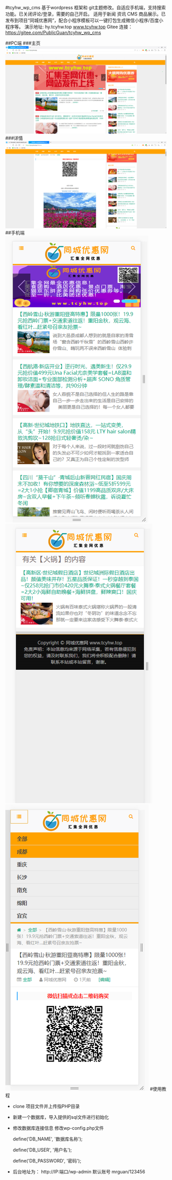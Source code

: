 #tcyhw_wp_cms
基于wordpress 框架和 git主题修改。自适应手机端，支持搜索功能。已关闭评论/登录，需要的自己开启。
适用于新闻 资讯 CMS 商品展示。已发布到项目“同城优惠网”，配合小程序模板可以一键打包生成微信小程序/百度小程序等。 
演示地址:  hy.tcyhw.top  www.tcyhw.top
Gitee 连接： https://gitee.com/PublicGuan/tcyhw_wp_cms

##PC端
###主页
![avatar](./img/1.jpg)
###详情
![avatar](./img/2.jpg)
##手机端
![avatar](./img/3.jpg)![avatar](./img/5.jpg)![avatar](./img/4.jpg)
#使用教程
* clone 项目文件并上传指PHP目录
* 新建一个数据库，导入提供的sql文件进行初始化
* 修改数据库连接信息
   修改wp-config.php文件
   
   define('DB_NAME', '数据库名称');
   
   define('DB_USER', '用户名');
   
   define('DB_PASSWORD', '密码');
 * 后台地址为： http://IP:端口/wp-admin
    默认账号 mrguan/123456
